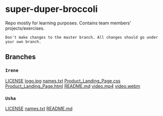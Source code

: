 
# super-duper-broccoli

Repo mostly for learning purposes. Contains team members' projects/exercises.

```
Don't make changes to the master branch. All changes should go under your own branch.
```

## Branches

<!---->
### `Irene`
[LICENSE](https://github.com/Thimbus/super-duper-broccoli/blob/Irene/LICENSE)
[logo.jpg](https://github.com/Thimbus/super-duper-broccoli/blob/Irene/logo.jpg)
[names.txt](https://github.com/Thimbus/super-duper-broccoli/blob/Irene/names.txt)
[Product_Landing_Page.css](https://github.com/Thimbus/super-duper-broccoli/blob/Irene/Product_Landing_Page.css)
[Product_Landing_Page.html](https://github.com/Thimbus/super-duper-broccoli/blob/Irene/Product_Landing_Page.html)
[README.md](https://github.com/Thimbus/super-duper-broccoli/blob/Irene/README.md)
[video.mp4](https://github.com/Thimbus/super-duper-broccoli/blob/Irene/video.mp4)
[video.webm](https://github.com/Thimbus/super-duper-broccoli/blob/Irene/video.webm)

### `Usha`
[LICENSE](https://github.com/Thimbus/super-duper-broccoli/blob/Usha/LICENSE)
[names.txt](https://github.com/Thimbus/super-duper-broccoli/blob/Usha/names.txt)
[README.md](https://github.com/Thimbus/super-duper-broccoli/blob/Usha/README.md)


<!---->

